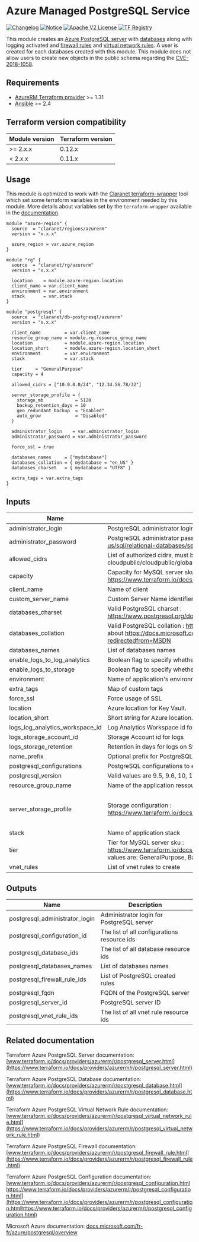 # Azure Managed PostgreSQL Service

[![Changelog](https://img.shields.io/badge/changelog-release-green.svg)](CHANGELOG.md) [![Notice](https://img.shields.io/badge/notice-copyright-yellow.svg)](NOTICE) [![Apache V2 License](https://img.shields.io/badge/license-Apache%20V2-orange.svg)](LICENSE) [![TF Registry](https://img.shields.io/badge/terraform-registry-blue.svg)](https://registry.terraform.io/modules/claranet/db-postgresql/azurerm/)

This module creates an [Azure PostgreSQL server](https://www.terraform.io/docs/providers/azurerm/r/postgresql_server.html) with [databases](https://www.terraform.io/docs/providers/azurerm/r/postgresql_database.html) along with logging activated and [firewall rules](https://www.terraform.io/docs/providers/azurerm/r/postgresql_firewall_rule.html) and [virtual network rules](https://www.terraform.io/docs/providers/azurerm/r/postgresql_virtual_network_rule.html).
A user is created for each databases created with this module. This module does not allow users to create new objects in the public schema regarding the [CVE-2018-1058](https://wiki.postgresql.org/wiki/A_Guide_to_CVE-2018-1058%3A_Protect_Your_Search_Path#Do_not_allow_users_to_create_new_objects_in_the_public_schema).

## Requirements

* [AzureRM Terraform provider](https://www.terraform.io/docs/providers/azurerm/) >= 1.31
* [Ansible](https://docs.ansible.com/ansible/latest/index.html) >= 2.4

## Terraform version compatibility
 
| Module version | Terraform version |
|----------------|-------------------|
| >= 2.x.x       | 0.12.x            |
| < 2.x.x        | 0.11.x            |

## Usage

This module is optimized to work with the [Claranet terraform-wrapper](https://github.com/claranet/terraform-wrapper) tool
which set some terraform variables in the environment needed by this module.
More details about variables set by the `terraform-wrapper` available in the [documentation](https://github.com/claranet/terraform-wrapper#environment).

```hcl
module "azure-region" {
  source  = "claranet/regions/azurerm"
  version = "x.x.x"

  azure_region = var.azure_region
}

module "rg" {
  source  = "claranet/rg/azurerm"
  version = "x.x.x"

  location    = module.azure-region.location
  client_name = var.client_name
  environment = var.environment
  stack       = var.stack
}

module "postgresql" {
  source  = "claranet/db-postgresql/azurerm"
  version = "x.x.x"

  client_name         = var.client_name
  resource_group_name = module.rg.resource_group_name
  location            = module.azure-region.location
  location_short      = module.azure-region.location_short
  environment         = var.environment
  stack               = var.stack

  tier     = "GeneralPurpose"
  capacity = 4

  allowed_cidrs = ["10.0.0.0/24", "12.34.56.78/32"]

  server_storage_profile = {
    storage_mb            = 5120
    backup_retention_days = 10
    geo_redundant_backup  = "Enabled"
    auto_grow             = "Disabled"
  }

  administrator_login    = var.administrator_login
  administrator_password = var.administrator_password

  force_ssl = true

  databases_names     = ["mydatabase"]
  databases_collation = { mydatabase = "en_US" }
  databases_charset   = { mydatabase = "UTF8" }

  extra_tags = var.extra_tags
}
```

## Inputs

| Name | Description | Type | Default | Required |
|------|-------------|:----:|:-----:|:-----:|
| administrator\_login | PostgreSQL administrator login | string | n/a | yes |
| administrator\_password | PostgreSQL administrator password. Strong Password : https://docs.microsoft.com/en-us/sql/relational-databases/security/strong-passwords?view=sql-server-2017 | string | n/a | yes |
| allowed\_cidrs | List of authorized cidrs, must be provided using remote states cloudpublic/cloudpublic/global/vars/terraform.state | list(string) | n/a | yes |
| capacity | Capacity for MySQL server sku : https://www.terraform.io/docs/providers/azurerm/r/postgresql_server.html#capacity | number | `"4"` | no |
| client\_name | Name of client | string | n/a | yes |
| custom\_server\_name | Custom Server Name identifier | string | `""` | no |
| databases\_charset | Valid PostgreSQL charset : https://www.postgresql.org/docs/current/multibyte.html#CHARSET-TABLE | map(string) | `{}` | no |
| databases\_collation | Valid PostgreSQL collation : http://www.postgresql.cn/docs/9.4/collation.html - be careful about https://docs.microsoft.com/en-us/windows/win32/intl/locale-names?redirectedfrom=MSDN | map(string) | `{}` | no |
| databases\_names | List of databases names | list(string) | n/a | yes |
| enable\_logs\_to\_log\_analytics | Boolean flag to specify whether the logs should be sent to Log Analytics | bool | `"false"` | no |
| enable\_logs\_to\_storage | Boolean flag to specify whether the logs should be sent to the Storage Account | bool | `"false"` | no |
| environment | Name of application's environnement | string | n/a | yes |
| extra\_tags | Map of custom tags | map(string) | `{}` | no |
| force\_ssl | Force usage of SSL | bool | `"true"` | no |
| location | Azure location for Key Vault. | string | n/a | yes |
| location\_short | Short string for Azure location. | string | n/a | yes |
| logs\_log\_analytics\_workspace\_id | Log Analytics Workspace id for logs | string | `""` | no |
| logs\_storage\_account\_id | Storage Account id for logs | string | `""` | no |
| logs\_storage\_retention | Retention in days for logs on Storage Account | number | `"30"` | no |
| name\_prefix | Optional prefix for PostgreSQL server name | string | `""` | no |
| postgresql\_configurations | PostgreSQL configurations to enable | list(map(string)) | `[]` | no |
| postgresql\_version | Valid values are 9.5, 9.6, 10, 10.0, and 11 | number | `"11"` | no |
| resource\_group\_name | Name of the application ressource group, herited from infra module | string | n/a | yes |
| server\_storage\_profile | Storage configuration : https://www.terraform.io/docs/providers/azurerm/r/postgresql_server.html#storage_profile | map(string) | `{ "auto_grow": "", "backup_retention_days": 10, "geo_redundant_backup": "Enabled", "storage_mb": 5120 }` | no |
| stack | Name of application stack | string | n/a | yes |
| tier | Tier for MySQL server sku : https://www.terraform.io/docs/providers/azurerm/r/postgresql_server.html#tier Possible values are: GeneralPurpose, Basic, MemoryOptimized | string | `"GeneralPurpose"` | no |
| vnet\_rules | List of vnet rules to create | list(map(string)) | `[]` | no |

## Outputs

| Name | Description |
|------|-------------|
| postgresql\_administrator\_login | Administrator login for PostgreSQL server |
| postgresql\_configuration\_id | The list of all configurations resource ids |
| postgresql\_database\_ids | The list of all database resource ids |
| postgresql\_databases\_names | List of databases names |
| postgresql\_firewall\_rule\_ids | List of PostgreSQL created rules |
| postgresql\_fqdn | FQDN of the PostgreSQL server |
| postgresql\_server\_id | PostgreSQL server ID |
| postgresql\_vnet\_rule\_ids | The list of all vnet rule resource ids |

## Related documentation

Terraform Azure PostgreSQL Server documentation: [www.terraform.io/docs/providers/azurerm/r/postgresql_server.html](https://www.terraform.io/docs/providers/azurerm/r/postgresql_server.html)

Terraform Azure PostgreSQL Database documentation: [www.terraform.io/docs/providers/azurerm/r/postgresql_database.html](https://www.terraform.io/docs/providers/azurerm/r/postgresql_database.html)

Terraform Azure PostgreSQL Virtual Network Rule documentation: [www.terraform.io/docs/providers/azurerm/r/postgresql_virtual_network_rule.html](https://www.terraform.io/docs/providers/azurerm/r/postgresql_virtual_network_rule.html)

Terraform Azure PostgreSQL Firewall documentation: [www.terraform.io/docs/providers/azurerm/r/postgresql_firewall_rule.html](https://www.terraform.io/docs/providers/azurerm/r/postgresql_firewall_rule.html)

Terraform Azure PostgreSQL Configuration documentation: [www.terraform.io/docs/providers/azurerm/r/postgresql_configuration.htmlhttps://www.terraform.io/docs/providers/azurerm/r/postgresql_configuration.html](https://www.terraform.io/docs/providers/azurerm/r/postgresql_configuration.htmlhttps://www.terraform.io/docs/providers/azurerm/r/postgresql_configuration.html)

Microsoft Azure documentation: [docs.microsoft.com/fr-fr/azure/postgresql/overview](https://docs.microsoft.com/fr-fr/azure/postgresql/overview)